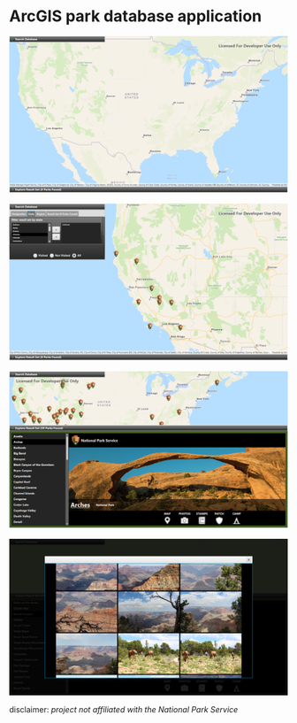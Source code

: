 # ArcGIS park database application
![alt text](https://github.com/TeamHaircut/ArcGISparksApplicationUI/blob/master/arcgis_pic0.png)<br><br>
![alt text](https://github.com/TeamHaircut/ArcGISparksApplicationUI/blob/master/arcgis_pic1.png)<br><br>
![alt text](https://github.com/TeamHaircut/ArcGISparksApplicationUI/blob/master/arcgis_pic2.png)<br><br>
![alt text](https://github.com/TeamHaircut/ArcGISparksApplicationUI/blob/master/arcgis_pic3.png)

disclaimer: *project not affiliated with the National Park Service*
